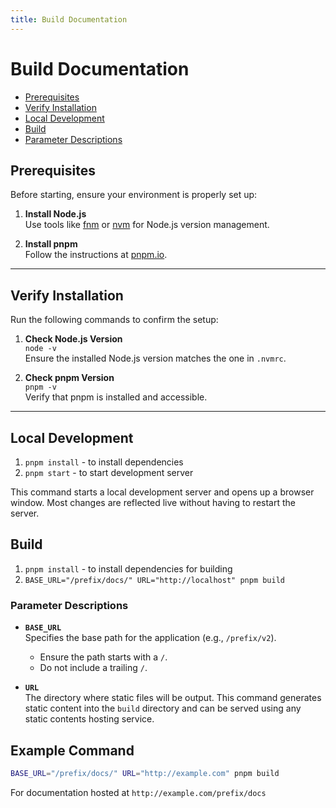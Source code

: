 ```yaml
---
title: Build Documentation
---
```


# Build Documentation

<!--toc:start-->

  - [Prerequisites](#prerequisites)
  - [Verify Installation](#verify-installation)
  - [Local Development](#local-development)
  - [Build](#build)
  - [Parameter Descriptions](#parameter-descriptions)

  <!--toc:end-->

## Prerequisites

Before starting, ensure your environment is properly set up:

1. **Install Node.js**  
   Use tools like [fnm](https://github.com/Schniz/fnm) or [nvm](https://github.com/nvm-sh/nvm) for Node.js version management.

2. **Install pnpm**  
   Follow the instructions at [pnpm.io](https://pnpm.io/).

---

## Verify Installation

Run the following commands to confirm the setup:

1. **Check Node.js Version**  
   `node -v`  
   Ensure the installed Node.js version matches the one in `.nvmrc`.

2. **Check pnpm Version**  
   `pnpm -v`  
   Verify that pnpm is installed and accessible.

---

## Local Development

1. `pnpm install` - to install dependencies
2. `pnpm start` - to start development server

This command starts a local development server and opens up a browser window. Most changes are reflected live without having to restart the server.

## Build

1. `pnpm install` - to install dependencies for building
2. `BASE_URL="/prefix/docs/" URL="http://localhost" pnpm build`

### Parameter Descriptions

- **`BASE_URL`**  
  Specifies the base path for the application (e.g., `/prefix/v2`).

  - Ensure the path starts with a `/`.
  - Do not include a trailing `/`.

- **`URL`**  
   The directory where static files will be output.
  This command generates static content into the `build` directory and can be served using any static contents hosting service.

## Example Command

```bash
BASE_URL="/prefix/docs/" URL="http://example.com" pnpm build
```

For documentation hosted at `http://example.com/prefix/docs`
